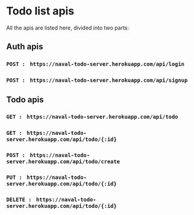 # Todo list apis

All the apis are listed here, divided into two parts:

## Auth apis

### `POST : ` `https://naval-todo-server.herokuapp.com/api/login`

### `POST : ` `https://naval-todo-server.herokuapp.com/api/signup`

## Todo apis

### `GET : ` `https://naval-todo-server.herokuapp.com/api/todo`

### `GET : ` `https://naval-todo-server.herokuapp.com/api/todo/{:id}`

### `POST : ` `https://naval-todo-server.herokuapp.com/api/todo/create`

### `PUT : ` `https://naval-todo-server.herokuapp.com/api/todo/{:id}`

### `DELETE : ` `https://naval-todo-server.herokuapp.com/api/todo/{:id}`
